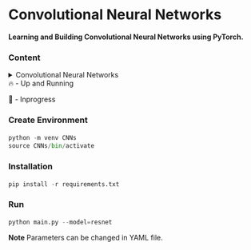 # Convolutional Neural Networks

**Learning and Building Convolutional Neural Networks using PyTorch.**

### Content

<details>
  <summary> Convolutional Neural Networks</summary>
<br>
<details>
  <summary>🔥 AlexNet</summary>
<p>

Before AlexNet, SIFT(scale-invariant feature transform), SURF or HOG were some of the hand tuned feature extractors for Computer Vision.

  In AlexNet, Interestingly in the lowest layers of the network, the model learned feature extractors that resembled some traditional filters.
Higher layers in the network might build upon these representations to represent larger structures, like eyes, noses, blades of grass, and so on.
Even higher layers might represent whole objects like people, airplanes, dogs, or frisbees. Ultimately, the final hidden state learns a compact
representation of the image that summarizes its contents such that data belonging to different categories can be easily separated.
Challenges perceived before AlexNet:

  Computational Power:

  Due to the limited memory in early GPUs, the original AlexNet used a dual data stream design, so that each of their two GPUs could be responsible
for storing and computing only its half of the model. Fortunately, GPU memory is comparatively abundant now, so we rarely need to break up models
across GPUs these days.

  Data Availability:

  ImageNet was released during this period by researchers under Fei-Fei Li with 1 million images, 1000 images per class with total of 1000 class.

  Note:
    Instead of using ImageNet, I am using MNIST and resizing the image to 224 x 224 dimension to make it justify with the AlexNet architecture.
</p>
  
 <img src="Images/alexnet.png" alt="AlexNet"> 
</details>

<details>
  <summary>🔥 VGGNet</summary>
  <p>
    
 VGGNet brings in the idea of buliding a block of network like a template unlike previous CNN architecture 
 where the network is built layer by layer with increasing complexity.
  
 VGG network helps researchers think in terms of block of network. A typical network of convolution would 
require following steps
  
* Conv with padding for maintaining resolution.
* Activation Function
* Pooling for spatial downsampling
  
Note: I don't recommend running this until you have GPU, the number of parameters is increased by huge number compared
to AlexNet.
  
Changes made for faster convergence and which deviates from VGG Net is learning rate is changed to 0.05 and reduce the
number channels by 1/4th.
  
Check out the loss with these changes, since lr is high compared to typical values, the loss moves drastically and then
converges. Without Xavier's Weight Initialization, the model performs poorly.

Why VGG is slower than AlexNet?

  One reason is that AlexNet uses (11x11 with a stride of 4), while VGG uses very small receptive fields (3x3 with a
stride of 1) which makes it slower to move over the image and overall the parameters are 3 times the AlexNet.
This architecture is VGG-11.
  </p>
<img src="Images/vgg.png" alt="VGGNet">
</details>
<details>
  <summary>🔥 NIN</summary>
<p>
  
  <strong>Network In Network introduced one of the key concept in deep neural network of dimension downsampling/upsampling using 1x1Conv layer.
  It applies MLP on the channels for each pixel separately.</strong>

  The idea behind NiN is to apply a fully-connected layer at each pixel location (for each height and width). 
If we tie the weights across each spatial location, we could think of this as a 1×1 convolutional layer 
or as a fully-connected layer acting independently on each pixel location. Another way to view this is to think
of each element in the spatial dimension (height and width) as equivalent to an example and a channel as equivalent
to a feature.

  NIN introduces the 1x1 Convolution. Smaller batch size results in better performance even though it is slow.
  </p>
  
<img src="Images/nin.png" alt="NIN">
</details>
<details>
<summary>🔥 GoogLeNet</summary>
<p>
  
It combined ideas from NIN and VGG network introducing InceptionV1 also known as GoogLeNet. 

In AlexNet, we've used 11x11 Conv, in NIN, we used 1x1 Conv. And in this paper, we identify
among different kernel, which sized convolutional kernels are best. It is the version 1 of Inception
model. 

GoogLeNet introduces the concept of parallel concatenation of networks. We bulid Inception block and 
which is repeated in the architecture.

Some intution on the architecture, since the various different sized filters are at work, different spatial
relations are extracted by different filters efficiently. It also allocates different amt of parameters
across different filters.

* 1×1 convolutions reduce channel dimensionality on a per-pixel level. Maximum pooling reduces the resolution.
* If you're wondering how these dimensions were decided, it is based on trial and error & based on ImageNet 
Dataset.
</p>
<img src="Images/googlenet.png" alt="GoogLeNet">
</details>
<details>
<summary>🔥 BatchNorm + ConvNet</summary>
<p>
  BatchNorm was introduced as a concept to **normalize the mini-batches traversing through the layer** and had an impactful results having **regularization** effect. But why BatchNorm is effective is quite unclear? the author suggests that BatchNorm reduce internal variant shift but other researchers  pointed out that the effects which batchNorm is effective against is not related to covariant shift. It is still widely discussed topic in DL.
  </p>
<img src="Images/batchnorm.png" alt="BatchNorm + ConvNet">
</details>
<details>
<summary>🔥 ResNet</summary>
<p>
  
ResNet Architecture has huge influence in current DNN architectures. It introduces the idea of **skip connection**, a concept of **adding** an unfiltered input to the conv layers.
  
Why ResNet?

To understand the network as we add more layers, does it becomes more expressive of the
task in hand or otherwise.

Key idea of ResNet is adding more layers which acts as a Identity function, i.e. if our
underlying mapping function which the network is trying to learn is F(x) = x, then instead
of trying to learn F(x) with Conv layers between them, we can directly add an skip connection
to tend the weight and biases of F(x) to zero. This is part of the explanation from D2L.
Adding new layer led to ResNet Block in the ResNet Architecture.

In ResNet block, in addition to typical Conv layers the authors introduce a parallel identity 
mapping skipping the conv layers to directly connect the input with output of conv layers.
A such connection is termed as Skip Connection or Residual connection.

Things to note while adding the skip connection to output conv block is the dimensions.Important
to note, as mentioned earlier in NIN network, we can use 1x1 Conv to increase and decrease the 
dimension.

In the code block, we have built ResNet18 architecture:

There are 4 convolutional layers in each module (excluding the 1×1 convolutional layer). 
Together with the first 7×7 convolutional layer and the final fully-connected layer, there are 
18 layers in total. Therefore, this model is commonly known as ResNet-18.
</p>
<img src="Images/resnet.png" alt="ResNet">
</details>
<details>
<summary>🔥 DenseNet</summary>
  <p>
    
Building upon ResNet, DenseNet introduced the idea of **concatenating** the previous layers 
output and as well the inputs to the next layers.
    
In ResNet, we see how the skip connection added as identity function from the inputs
to interact with the Conv layers. But in DenseNet, we see instead of adding skip 
connection to Conv layers, we can append or concat the output of identity function
with output of Conv layers.

In ResNet, it is little tedious to make the dimensions to match for adding the skip
connection and Conv Layers, but it is much simpler in DenseNet, as we concat the 
both the X and Conv's output.

The key idea or the reason its called DenseNet is because the next layers not only get
the input from previous layer but also preceeding layers before the previous layer. So 
the next layer becomes dense as it loaded with output from previous layers.

Check Figure 7.7.2 from https://d2l.ai/chapter_convolutional-modern/densenet.html for 
why DenseNet is Dense?

Two blocks comprise DenseNet, one is DenseBlock for concat operation and other is 
transition layer for controlling channels meaning dimensions (recall 1x1 Conv).
  </p>
<img src="Images/Densenet.png" alt="DenseNet">
</details>
<details>
<summary>🔥 Squeeze And Excitation Network</summary>
<p>
  
A typical convolution network has kernels running through image channels and combining
the feature maps generated per channel. For each channel, we'll have separate kernel which
learns the weights through backpropagation.
  
The idea is to understand the interdependencies between channels of the images by explicitly
modeling on it and hence to make the network sensitive to informative features which is further
exploited in the next set of transformation.

  * Squeeze(Global Information Embedding) operation converts feature maps into single value per channel.
  * Excitation(Adaptive Recalibration) operation converts this single value into per-channel weight.

  Squeeze turns (C x H x W) into (C x 1 x 1) using Global Average Pooling.
  
  Excitation turns (C x 1 x 1) into (C x H x W) channel weights using 2 FC layer with activation function
  inbetween, then which is expanded as same size as input.

  Rescale the output from excitation operation into feature maps as earlier.

  Based on the depth of the network, the role played by SE operation is differs. At early layers,
it excites shared low level representation irrespective of the classes. But in later stage, SE 
network responds differently based input class.
SE Block is simple and is added with existing CNN architecture to enhance the performance like 
ResNet or Inception V1 etc.

  Reference: https://amaarora.github.io/2020/07/24/SeNet.html
</p>
<img src="Images/senet.png" alt="SENet">
</details>
<details>
<summary>🔥 MLP-Mixer</summary>
  <p>
    
This particular network doesn't come under convolutional networks as the key idea is to use simple MLP architecture.

MLP-Mixer is a multi-layer perceptron based model, it uses common techniques like non-linearites, matrix multiplication,
normalization, skip connections etc. This paper is very interesting to the fact that when MLP was introduced, it was 
particular made upfront that the MLP architectures cannot capture translation invariance in an image. 

Let's see how things have changed. The Network uses a block of MLP Block with two linear layers and one activation function
GELU unit. Along with MLPBlock, there are two simple small block called as token mixer and channel mixer. Normalization is 
done throughout the network using Layer Normalization.

* First, the image is converted into patches
* These patches are also called as tokens.
* MLP is a Feedforward network.
* In Token Mixer, we mix these tokens using MLP, it learns spatial locations.
* In Channel Mixer, we mix the channels using MLP, it learns channel dependencies.
* The we combine of channel mixer and token mixer.
* It passed into Global Average Pooling and then 
into Fully connected layer.

Best tutorial to learn about einops: https://github.com/arogozhnikov/einops/blob/master/docs
  </p>
<img src="Images/mlpmixer.png" alt="MLP-Mixer">
</details>
<details>
<summary>🔥 MobileNet</summary>
<p>
  
A convolutional neural network with large number of layers is expensive, both interms of memory and the 
hardware requirement for inference and thus deploying such models in mobile devices is not feasible.

To overcome the above challenge, a group of researchers from Google built a neural network model 
optimized for mobile devices referred as MobileNet. Underlying idea of mobilenet is depthwise
seperable convolutions consisting of depthwise and a pointwise convolution to build lighter models.

MobileNet introduces two hyperparameters

* Width Multiplier

Width muliplier (denoted by α) is a global hyperparameter that is used to construct smaller and less 
computionally expensive models.Its value lies between 0 and 1.For a given layer and value of α, the 
number of input channels 'M' becomes α * M and the number of output channels 'N' becomes α * N hence 
reducing the cost of computation and size of the model at the cost of performance.The computation cost 
and number of parameters decrease roughly by a factor of α2.Some commonly used values of α are 1,0.75,0.5,0.25.

* Resolution Multiplier

The second parameter introduced in MobileNets is called resolution multiplier and is denoted by ρ.This 
hyperparameter is used to decrease the resolution of the input image and this subsequently reduces the 
input to every layer by the same factor. For a given value of ρ the resolution of the input image becomes 
224 * ρ. This reduces the computational cost by a factor of ρ2.

The above parameters helps in trade-off between latency (speed of inference) and accuracy.

MobileNet is 28 layers neural net represented by both the depthwise convolution and pointwise convolution.

 - Depthwise convolution is the channel-wise n×n spatial convolution. 
 Suppose in the figure above, we have 5 channels, then we will have 5 n×n spatial convolution.

 - Pointwise convolution actually is the 1×1 convolution to change the dimension.
</p>
<img src="Images/mobilenetv1.png" alt="MobileNetV1">
</details>
<details>
  <summary>🚀 Inception-v3</summary>
  <p>
      
"The Inception deep convolutional architecture was introduced as GoogLeNet, here named Inception-v1. 
Later the Inception architecture was refined in various ways, first by the introduction of batch 
normalization (Inception-v2). Later by additional factorization ideas in the third iteration 
which is referred as Inception-v3.”

Factorizing Convolution: Idea is to decrease the number of connections/parameters without reducing
the performance.

* Factorizing large kernel into two similar smaller kernels
    - Using 1 5x5 kernel, number of parameters is 5x5=25
    - Using 2 3x3 kernel instead of one 5x5, gives 3x3 + 3x3 = 18 parameters.
    - Number of parameter is reduced by 28%.

* Factorizing large kernel into two assimilar smaller kernels
    - By using 3×3 filter, number of parameters = 3×3=9
    - By using 3×1 and 1×3 filters, number of parameters = 3×1+1×3=6
    - Number of parameters is reduced by 33%

* If we looking into InceptionV1 i.e. GoogLeNet, we have inception block which uses 5x5 kernel and 3x3 
kernel, this technique can reduce the number of parameters.

Other Changes:

From InceptionV1, we bring in Auxillary classifier which acts as regularizer. We also see, efficient
grid size reduction using factorization instead of standard pooling which expensive and greedy operation.
Label smoothing, to prevent a particular label from dominating all other class.
</p>
<img src="Images/inceptionv3.png" alt="InceptionV3">
</details>
<details>
  <summary>🚀 Xception</summary>
</details>
<details>
  <summary>🚀 ResNeXt</summary>
</details>
<details>
  <summary>🚀 MobileNetV2</summary>
</details>
<details>
  <summary>🚀 SqueezeNet</summary>
</details>
<details>
  <summary>🚀 EfficientNet</summary>
</details>
</details>
🔥 - Up and Running

🚀 - Inprogress

<!--##########################################################################################-->

### Create Environment
```python
python -m venv CNNs 
source CNNs/bin/activate 
```

### Installation
```python
pip install -r requirements.txt
```

### Run
```python
python main.py --model=resnet
```

**Note** Parameters can be changed in YAML file.
